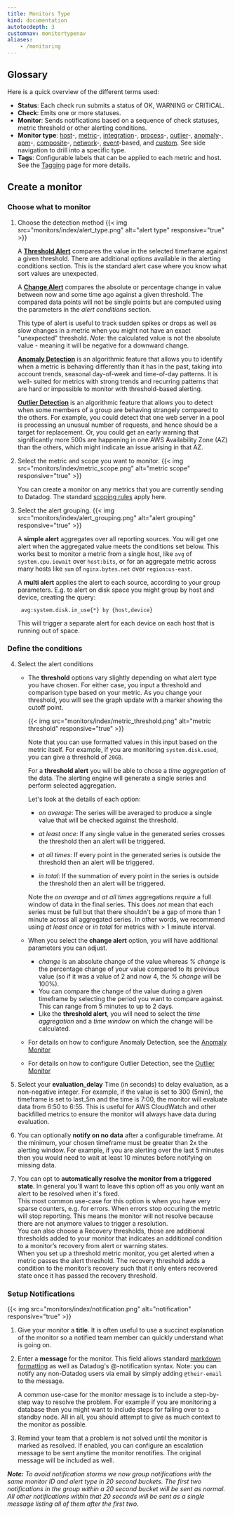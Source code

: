 ```yaml
---
title: Monitors Type
kind: documentation
autotocdepth: 3
customnav: monitortypenav
aliases:
    - /monitoring
---
```


## Glossary

Here is a quick overview of the different terms used:

- **Status**: Each check run submits a status of OK, WARNING or CRITICAL.
- **Check**: Emits one or more statuses.
- **Monitor**: Sends notifications based on a sequence of check statuses, metric
  threshold or other alerting conditions.
- **Monitor type**: [host](/monitors/monitor_types/host)-, [metric](/monitors/monitor_types/metric)-, [integration](/monitors/monitor_types/integration)-, [process](/monitors/monitor_types/process)-, [outlier](/monitors/monitor_types/outlier)-, [anomaly](/monitors/monitor_types/anomaly)-, [apm](/monitors/monitor_types/apm)-, [composite](/monitors/monitor_types/composite)-, [network](/monitors/monitor_types/network)-, [event](/monitors/monitor_types/event)-based, and [custom](/monitors/monitor_types/custom_check). See side navigation to drill into a specific type.
- **Tags**: Configurable labels that can be applied to each metric and host. See the [Tagging](/agent/tagging) page for more details.

## Create a monitor
### Choose what to monitor

1. Choose the detection method
    {{< img src="monitors/index/alert_type.png" alt="alert type" responsive="true" >}}

    A **[Threshold Alert](/monitors/monitor_types/metric)** compares the value in the selected
    timeframe against a given threshold. There are additional options available
    in the alerting conditions section. This is the standard alert case
    where you know what sort values are unexpected.

    A **[Change Alert](/monitors/monitor_types/metric)** compares the absolute or percentage change in
    value between now and some time ago against a given threshold.
    The compared data points will not be single points but are computed using
    the parameters in the *alert conditions* section.

    This type of alert is useful to track sudden spikes or drops as well as slow
    changes in a metric when you might not have an exact "unexpected" threshold.
    *Note:* the calculated value is not the absolute value - meaning it will be
    negative for a downward change.

    **[Anomaly Detection](/monitors/monitor_types/anomaly)** is an algorithmic feature that allows you to identify
    when a metric is behaving differently than it has in the past, taking into
    account trends, seasonal day-of-week and time-of-day patterns. It is well-
    suited for metrics with strong trends and recurring patterns that are hard
    or impossible to monitor with threshold-based alerting.

    **[Outlier Detection](/monitors/monitor_types/outlier)** is an algorithmic feature that allows you to detect
    when some members of a group are behaving strangely compared to the others.
    For example, you could detect that one web server in a pool is processing an
    unusual number of requests, and hence should be a target for replacement. Or,
    you could get an early warning that significantly more 500s are happening in
    one AWS Availability Zone (AZ) than the others, which might indicate an issue
    arising in that AZ.

2. Select the metric and scope you want to monitor.
  {{< img src="monitors/index/metric_scope.png" alt="metric scope" responsive="true" >}}

    You can create a monitor on any metrics that you are currently sending to
    Datadog. The standard [scoping rules](/graphing/#scope) apply here.

3. Select the alert grouping.
    {{< img src="monitors/index/alert_grouping.png" alt="alert grouping" responsive="true" >}}

    A **simple alert** aggregates over all reporting sources. You will get one
    alert when the aggregated value meets the conditions set below. This works
    best to monitor a metric from a single host, like `avg` of
    `system.cpu.iowait` over `host:bits`, or for an aggregate metric across many
    hosts like `sum` of `nginx.bytes.net` over `region:us-east`.

    A **multi alert** applies the alert to each source, according to your group
    parameters. E.g. to alert on disk space you might group by host and device,
    creating the query:

        avg:system.disk.in_use{*} by {host,device}

    This will trigger a separate alert for each device on each host that is
    running out of space.

### Define the conditions
4. Select the alert conditions

    - The **threshold** options vary slightly depending on what alert type you
      have chosen. For either case, you input a threshold and comparison type
      based on your metric. As you change your threshold, you will see the graph
      update with a marker showing the cutoff point.

      {{< img src="monitors/index/metric_threshold.png" alt="metric threshold" responsive="true" >}}

      Note that you can use formatted values in this input based on the
      metric itself. For example, if you are monitoring `system.disk.used`, you
      can give a threshold of `20GB`.

      For a **threshold alert** you will be able to chose a *time aggregation*
      of the data. The alerting engine will generate a single series and perform
      selected aggregation.

      Let's look at the details of each option:

        - *on average*: The series will be averaged to produce a single
          value that will be checked against the threshold.

        - *at least once*: If any single value in the generated series crosses
          the threshold then an alert will be triggered.

        - *at all times*: If every point in the generated series is outside the
          threshold then an alert will be triggered.

        - *in total*: If the summation of every point in the series is outside
          the threshold then an alert will be triggered.

      Note the *on average* and *at all times* aggregations *require* a full
      window of data in the final series. This does *not* mean that each series
      must be full but that there shouldn't be a gap of more than 1 minute
      across all aggregated series. In other words, we recommend using *at least
      once* or *in total* for metrics with > 1 minute interval.

    - When you select the **change alert** option, you will have additional
    parameters you can adjust.
      - *change* is an absolute change of the value whereas *% change* is the
        percentage change of your value compared to its previous value (so if
        it was a value of 2 and now 4, the *% change* will be 100%).
      - You can compare the change of the value during a given timeframe by
        selecting the period you want to compare against. This can range from 5
        minutes to up to 2 days.
      - Like the **threshold alert**, you will need to select the
        *time aggregation* and a *time window* on which the change will be
        calculated.

    - For details on how to configure Anomaly Detection, see the [Anomaly Monitor](/monitors/monitor_types/anomaly)

    - For details on how to configure Outlier Detection, see the [Outlier Monitor](/monitors/monitor_types/outlier)

5. Select your **evaluation_delay** Time (in seconds) to delay evaluation, as a non-negative integer. For example, if the value is set to 300 (5min), the timeframe is set to last_5m and the time is 7:00, the monitor will evaluate data from 6:50 to 6:55. This is useful for AWS CloudWatch and other backfilled metrics to ensure the monitor will always have data during evaluation.

6. You can optionally **notify on no data** after a configurable timeframe. At
   the minimum, your chosen timeframe must be greater than 2x the alerting
   window. For example, if you are alerting over the last 5 minutes then you
   would need to wait at least 10 minutes before notifying on missing data.

7. You can opt to **automatically resolve the monitor from a triggered
   state**. In general you'll want to leave this option off as you only want
   an alert to be resolved when it's fixed.  
   This most common use-case for this option is when you have very sparse
   counters, e.g. for errors. When errors stop occuring the metric will stop
   reporting. This means the monitor will not resolve because there are not
   anymore values to trigger a resolution.  
    You can also choose a Recovery thresholds, those are additional thresholds added to your monitor that indicates an additional condition to a monitor’s recovery from alert or warning states.  
    When you set up a threshold metric monitor, you get alerted when a metric passes the alert threshold. The recovery threshold adds a condition to the monitor’s recovery such that it only enters recovered state once it has passed the recovery threshold.

### Setup Notifications


{{< img src="monitors/index/notification.png" alt="notification" responsive="true" >}}

1. Give your monitor a **title**. It is often useful to use a succinct
   explanation of the monitor so a notified team member can quickly understand
   what is going on.

2. Enter a **message** for the monitor. This field allows standard
   [markdown formatting](http://daringfireball.net/projects/markdown/syntax)
   as well as Datadog's @-notification syntax. Note: you can notify any
   non-Datadog users via email by simply adding `@their-email` to the
   message.

   A common use-case for the monitor message is to include a step-by-step way
   to resolve the problem. For example if you are monitoring a database then you might want to include steps for failing over to a standby node. All in all, you should attempt to give as much context to the monitor as possible.

4. Remind your team that a problem is not solved until the monitor is marked as
   resolved. If enabled, you can configure an escalation message to be sent anytime the monitor renotifies. The original message will be included as well.

***Note:*** *To avoid notification storms we now group notifications with the same monitor ID and alert type in 20 second buckets. The first two notifications in the group within a 20 second bucket will be sent as normal. All other notifications within that 20 seconds will be sent as a single message listing all of them after the first two.*